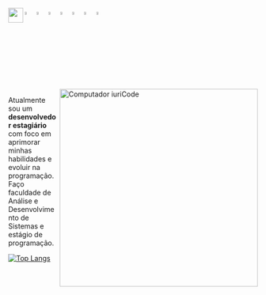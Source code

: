 <div style="display: inline_block"><br>
<a href="https://www.linkedin.com/in/lucaslcs1/"><img align="left" height="30" width="30" src="https://cdn-icons-png.flaticon.com/512/145/145807.png"></a> 
  
  <img width="4%" src="https://cdn.jsdelivr.net/gh/devicons/devicon/icons/html5/html5-original.svg" />
  <img width="4%" src="https://cdn.jsdelivr.net/gh/devicons/devicon/icons/css3/css3-original.svg" />
  <img width="4%" src="https://cdn.jsdelivr.net/gh/devicons/devicon/icons/bootstrap/bootstrap-original.svg" /> 
  <img width="4%" src="https://cdn.jsdelivr.net/gh/devicons/devicon/icons/javascript/javascript-original.svg" />
  <img width="4%" src="https://cdn.jsdelivr.net/gh/devicons/devicon/icons/typescript/typescript-original.svg" />
  <img width="4%" src="https://cdn.jsdelivr.net/gh/devicons/devicon/icons/angularjs/angularjs-plain.svg" />
  <img width="4%" src="https://cdn.jsdelivr.net/gh/devicons/devicon/icons/mysql/mysql-original.svg" />
</div>

<img src="https://raw.githubusercontent.com/MicaelliMedeiros/micaellimedeiros/master/image/computer-illustration.png" min-width="400px" max-width="400px" width="400px" align="right" alt="Computador iuriCode">

<p align="left"> 
  Atualmente sou um <strong>desenvolvedor estagiário</strong> com foco em<br> aprimorar minhas habilidades e evoluir na programação.<br>
  Faço faculdade de Análise e Desenvolvimento de Sistemas e estágio de programação.
</p>

[![Top Langs](https://github-readme-stats.vercel.app/api/top-langs/?username=luczz1&theme=github_dark&layout=compact)](https://github.com/luczz1/github-readme-stats)



